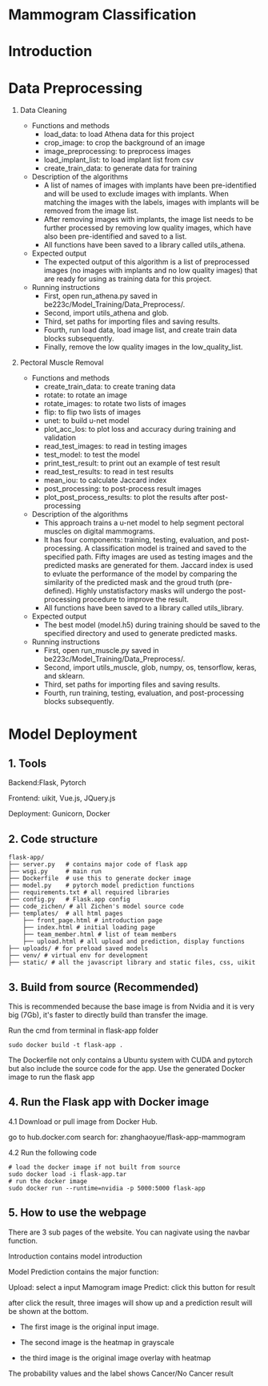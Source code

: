 # Mammogram Classification


# Introduction


# Data Preprocessing

1. Data Cleaning
	- Functions and methods
		- load_data: to load Athena data for this project
		- crop_image: to crop the background of an image
		- image_preprocessing: to preprocess images
		- load_implant_list: to load implant list from csv
		- create_train_data: to generate data for training
	- Description of the algorithms
		- A list of names of images with implants have been pre-identified and will be used to exclude images with implants. When matching the images with the labels, images with implants will be removed from the image list.
		- After removing images with implants, the image list needs to be further processed by removing low quality images, which have also been pre-identified and saved to a list. 
		- All functions have been saved to a library called utils_athena. 
	- Expected output
		- The expected output of this algorithm is a list of preprocessed images (no images with implants and no low quality images) that are ready for using as training data for this project. 
	- Running instructions
		- First, open run_athena.py saved in be223c/Model_Training/Data_Preprocess/. 
		- Second, import utils_athena and glob.
		- Third, set paths for importing files and saving results.
		- Fourth, run load data, load image list, and create train data blocks subsequently.
		- Finally, remove the low quality images in the low_quality_list.

2. Pectoral Muscle Removal
	- Functions and methods
		- create_train_data: to create traning data
		- rotate: to rotate an image
		- rotate_images: to rotate two lists of images
		- flip: to flip two lists of images
		- unet: to build u-net model
		- plot_acc_los: to plot loss and accuracy during training and validation
 		- read_test_images: to read in testing images
		- test_model: to test the model
		- print_test_result: to print out an example of test result
		- read_test_results: to read in test results	
		- mean_iou: to calculate Jaccard index
		- post_processing: to post-process result images
		- plot_post_process_results: to plot the results after post-processing
	- Description of the algorithms
		- This approach trains a u-net model to help segment pectoral muscles on digital mammograms.
		- It has four components: training, testing, evaluation, and post-processing. A classification model is trained and saved to the specified path. Fifty images are used as testing images and the predicted masks are generated for them. Jaccard index is used to evluate the performance of the model by comparing the similarity of the predicted mask and the groud truth (pre-defined). Highly unstatisfactory masks will undergo the post-processing procedure to improve the result. 
		- All functions have been saved to a library called utils_library. 
	- Expected output
		- The best model (model.h5) during training should be saved to the specified directory and used to generate predicted masks. 
	- Running instructions
		- First, open run_muscle.py saved in be223c/Model_Training/Data_Preprocess/. 
		- Second, import utils_muscle, glob, numpy, os, tensorflow, keras, and sklearn.
		- Third, set paths for importing files and saving results.
		- Fourth, run training, testing, evaluation, and post-processing blocks subsequently.

# Model Deployment 

## 1. Tools
   Backend:Flask, Pytorch
   
   Frontend: uikit, Vue.js, JQuery.js
   
   Deployment: Gunicorn, Docker

## 2. Code structure
   ```
   flask-app/
   ├── server.py   # contains major code of flask app
   ├── wsgi.py     # main run
   ├── Dockerfile  # use this to generate docker image
   ├── model.py    # pytorch model prediction functions
   ├── requirements.txt # all required libraries
   ├── config.py   # Flask.app config
   ├── code_zichen/ # all Zichen's model source code
   ├── templates/  # all html pages
       ├── front_page.html # introduction page
       ├── index.html # initial loading page
       ├── team_member.html # list of team members
       ├── upload.html # all upload and prediction, display functions
   ├── uploads/ # for preload saved models
   ├── venv/ # virtual env for development
   ├── static/ # all the javascript library and static files, css, uikit
   
   ```
   
## 3. Build from source (Recommended)

This is recommended because the base image is from Nvidia
and it is very big (7Gb), it's faster to directly build
than transfer the image.

Run the cmd from terminal in flask-app folder
    
    sudo docker build -t flask-app .
    
The Dockerfile not only contains a Ubuntu system with CUDA and pytorch but also
include the source code for the app.
Use the generated Docker image to run the flask app

## 4. Run the Flask app with Docker image

4.1 Download or pull image from Docker Hub.

go to hub.docker.com
search for: zhanghaoyue/flask-app-mammogram


4.2 Run the following code
    
    # load the docker image if not built from source
    sudo docker load -i flask-app.tar
    # run the docker image
    sudo docker run --runtime=nvidia -p 5000:5000 flask-app


## 5. How to use the webpage

There are 3 sub pages of the website. You can nagivate 
using the navbar function.

Introduction contains model introduction

Model Prediction contains the major function:

Upload: select a input Mamogram image
Predict: click this button for result

after click the result, three images will show up and a 
prediction result will be shown at the bottom.

- The first image is the original input image.

- The second image is the heatmap in grayscale

- the third image is the original image overlay with heatmap

The probability values and the label shows Cancer/No Cancer result

    
